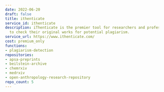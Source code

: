 ```yaml
---
date: 2022-06-20
draft: false
title: ithenticate
service_id: ithenticate
description: iThenticate is the premier tool for researchers and professional writers
  to check their original works for potential plagiarism.
service_url: https://www.ithenticate.com/
cost: premium_only
functions:
- plagiarism-detection
repositories:
- apsa-preprints
- beilstein-archive
- chemrxiv
- medrxiv
- open-anthropology-research-repository
repo_count: 5
---
```



